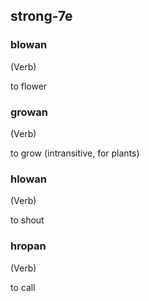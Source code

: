 ## strong-7e

### blowan

(Verb)

to flower

### growan

(Verb)

to grow (intransitive, for plants)

### hlowan

(Verb)

to shout

### hropan

(Verb)

to call
